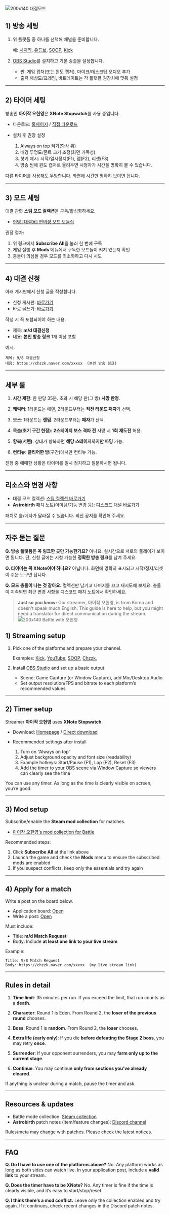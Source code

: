 <!-- lang:ko -->
![200x140 대결모드](/assets/content/대결모드.png)
## 1) 방송 세팅

1. 위 플랫폼 중 하나를 선택해 채널을 준비합니다.

   예: [치지직](https://chzzk.naver.com/), [유튜브](https://www.youtube.com/), [SOOP](https://www.sooplive.co.kr/), [Kick](https://kick.com/)

2. [OBS Studio](https://obsproject.com/)를 설치하고 기본 송출을 설정합니다.

    * 씬: 게임 캡처(또는 윈도 캡처), 마이크/데스크탑 오디오 추가
    * 출력 해상도/프레임, 비트레이트는 각 플랫폼 권장치에 맞춰 설정

---

## 2) 타이머 세팅

방송인 **아이작 오헌영**은 **XNote Stopwatch**를 사용 중입니다.

* 다운로드: [홈페이지](http://www.xnotestopwatch.com/) / [직접 다운로드](http://www.xnotestopwatch.com/download.html#download)
* 설치 후 권장 설정

    1. Always on top 켜기(항상 위)
    2. 배경 투명도/폰트 크기 조정(화면 가독성)
    3. 핫키 예시: 시작/일시정지(F1), 랩(F2), 리셋(F3)
    4. 방송 씬에 윈도 캡처로 올려두면 시청자가 시간을 명확히 볼 수 있습니다.

다른 타이머를 사용해도 무방합니다. 화면에 시간만 명확히 보이면 됩니다.

---

## 3) 모드 세팅

대결 관련 **스팀 모드 컬렉션**을 구독/활성화하세요.

* [헌영 [대결용] 편의성 모드 모음집](https://steamcommunity.com/sharedfiles/filedetails/?id=3011322863)

권장 절차:

1. 위 링크에서 **Subscribe All**을 눌러 한 번에 구독
2. 게임 실행 후 **Mods** 메뉴에서 구독한 모드들이 켜져 있는지 확인
3. 충돌이 의심될 경우 모드를 최소화하고 다시 시도

---

## 4) 대결 신청

아래 게시판에서 신청 글을 작성합니다.

* 신청 게시판: [바로가기](https://cafe.naver.com/f-e/cafes/31117909/menus/6)
* 바로 글쓰기: [바로가기](https://cafe.naver.com/ca-fe/cafes/31117909/menus/6/articles/write?boardType=L)

작성 시 꼭 포함되어야 하는 내용:

* 제목: **m/d 대결신청**
* 내용: **본인 방송 링크** 1개 이상 포함

예시:

```text
제목: 9/8 대결신청
내용: https://chzzk.naver.com/xxxxx  (본인 방송 링크)
```

---

## 세부 룰

1. **시간 제한**: 한 판당 35분. 초과 시 해당 판(그 방) **사망 판정**.

2. **캐릭터**: 1라운드는 에덴, 2라운드부터는 **직전 라운드 패자**가 선택.

3. **보스**: 1라운드는 **랜덤**. 2라운드부터는 **패자**가 선택.

4. **목숨(초기 구간 한정)**: **2스테이지 보스 격파 전** 사망 시 **1회 재도전** 허용.

5. **항복(서렌)**: 상대가 항복하면 **해당 스테이지까지만 파밍** 가능.

6. **컨티뉴**: **클리어한 방**(구간)에서만 컨티뉴 가능.

진행 중 애매한 상황은 타이머를 일시 정지하고 질문하시면 됩니다.

---

## 리소스와 변경 사항

* 대결 모드 컬렉션: [스팀 컬렉션 바로가기](https://steamcommunity.com/sharedfiles/filedetails/?id=3011322863)
* **Astrobirth** 패치 노트(아이템/기능 변경 등):
  [디스코드 채널 바로가기](https://discord.com/channels/1019860214494806088/1389181550964379648)

패치로 룰/메타가 달라질 수 있습니다. 최신 공지를 확인해 주세요.

---

## 자주 묻는 질문

**Q. 방송 플랫폼은 꼭 링크한 곳만 가능한가요?**
아니요. 실시간으로 서로의 플레이가 보이면 됩니다. 단, 신청 글에는 시청 가능한 **정확한 방송 링크**를 남겨 주세요.

**Q. 타이머는 꼭 XNote여야 하나요?**
아닙니다. 화면에 명확히 표시되고 시작/정지/리셋이 쉬운 도구면 됩니다.

**Q. 모드 충돌이 나는 것 같아요.**
컬렉션만 남기고 나머지를 끄고 재시도해 보세요. 충돌이 지속되면 최근 변경 사항을 디스코드 패치 노트에서 확인하세요.
<!-- /lang -->

<!-- lang:en -->
> **Just so you know:**
> Our streamer, 아이작 오헌영, is from Korea and doesn't speak much English. 
> This guide is here to help, but you might need a translator for direct communication during the stream.
![200x140 Battle with 오헌영](/assets/content/대결모드.png)
## 1) Streaming setup

1. Pick one of the platforms and prepare your channel.

   Examples: [Kick](https://kick.com/), [YouTube](https://www.youtube.com/), [SOOP](https://www.sooplive.co.kr/), [Chzzk](https://chzzk.naver.com/), 

2. Install [OBS Studio](https://obsproject.com/) and set up a basic output.

    * Scene: Game Capture (or Window Capture), add Mic/Desktop Audio
    * Set output resolution/FPS and bitrate to each platform’s recommended values

---

## 2) Timer setup

Streamer **아이작 오헌영** uses **XNote Stopwatch**.

* Download: [Homepage](http://www.xnotestopwatch.com/) / [Direct download](http://www.xnotestopwatch.com/download.html#download)
* Recommended settings after install

    1. Turn on “Always on top”
    2. Adjust background opacity and font size (readability)
    3. Example hotkeys: Start/Pause (F1), Lap (F2), Reset (F3)
    4. Add the timer to your OBS scene via Window Capture so viewers can clearly see the time

You can use any timer. As long as the time is clearly visible on screen, you’re good.

---

## 3) Mod setup

Subscribe/enable the **Steam mod collection** for matches.

* [아이작 오헌영’s mod collection for Battle](https://steamcommunity.com/sharedfiles/filedetails/?id=3011322863)

Recommended steps:

1. Click **Subscribe All** at the link above
2. Launch the game and check the **Mods** menu to ensure the subscribed mods are enabled
3. If you suspect conflicts, keep only the essentials and try again

---

## 4) Apply for a match

Write a post on the board below.

* Application board: [Open](https://cafe.naver.com/f-e/cafes/31117909/menus/6)
* Write a post: [Open](https://cafe.naver.com/ca-fe/cafes/31117909/menus/6/articles/write?boardType=L)

Must include:

* Title: **m/d Match Request**
* Body: Include **at least one link to your live stream**

Example:

```text
Title: 9/8 Match Request
Body: https://chzzk.naver.com/xxxxx  (my live stream link)
```

---

## Rules in detail

1. **Time limit**: 35 minutes per run. If you exceed the limit, that run counts as a **death**.

2. **Character**: Round 1 is Eden. From Round 2, the **loser of the previous round** chooses.

3. **Boss**: Round 1 is **random**. From Round 2, the **loser** chooses.

4. **Extra life (early only)**: If you die **before defeating the Stage 2 boss**, you may retry **once**.

5. **Surrender**: If your opponent surrenders, you may **farm only up to the current stage**.

6. **Continue**: You may continue **only from sections you’ve already cleared**.

If anything is unclear during a match, pause the timer and ask.

---

## Resources & updates

* Battle mode collection: [Steam collection](https://steamcommunity.com/sharedfiles/filedetails/?id=3011322863)
* **Astrobirth** patch notes (item/feature changes):
  [Discord channel](https://discord.com/channels/1019860214494806088/1389181550964379648)

Rules/meta may change with patches. Please check the latest notices.

---

## FAQ

**Q. Do I have to use one of the platforms above?**
No. Any platform works as long as both sides can watch live. In your application post, include a **valid link** to your stream.

**Q. Does the timer have to be XNote?**
No. Any timer is fine if the time is clearly visible, and it’s easy to start/stop/reset.

**Q. I think there’s a mod conflict.**
Leave only the collection enabled and try again. If it continues, check recent changes in the Discord patch notes.

<!-- /lang -->
